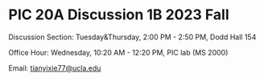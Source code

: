 # PIC 20A Discussion 1B 2023 Fall

Discussion Section: Tuesday&Thursday, 2:00 PM - 2:50 PM, Dodd Hall 154

Office Hour: Wednesday, 10:20 AM - 12:20 PM, PIC lab (MS 2000)

Email: tianyixie77@ucla.edu